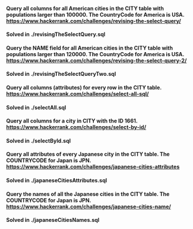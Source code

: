 #### Query all columns for all American cities in the CITY table with populations larger than 100000. The CountryCode for America is USA. https://www.hackerrank.com/challenges/revising-the-select-query/

#### Solved in ./revisingTheSelectQuery.sql

#### Query the NAME field for all American cities in the CITY table with populations larger than 120000. The CountryCode for America is USA. https://www.hackerrank.com/challenges/revising-the-select-query-2/

#### Solved in ./revisingTheSelectQueryTwo.sql

#### Query all columns (attributes) for every row in the CITY table. https://www.hackerrank.com/challenges/select-all-sql/

#### Solved in ./selectAll.sql

#### Query all columns for a city in CITY with the ID 1661. https://www.hackerrank.com/challenges/select-by-id/

#### Solved in ./selectById.sql

#### Query all attributes of every Japanese city in the CITY table. The COUNTRYCODE for Japan is JPN. https://www.hackerrank.com/challenges/japanese-cities-attributes

#### Solved in ./japaneseCitiesAttributes.sql

#### Query the names of all the Japanese cities in the CITY table. The COUNTRYCODE for Japan is JPN. https://www.hackerrank.com/challenges/japanese-cities-name/

#### Solved in ./japaneseCitiesNames.sql
